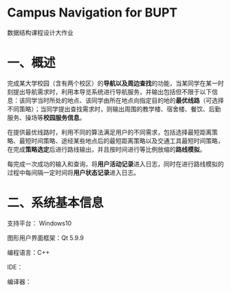 # Campus Navigation for BUPT 

数据结构课程设计大作业

# 一、概述

完成某大学校园（含有两个校区）的**导航以及周边查找**的功能，当某同学在某一时刻提出导航需求时，利用本导览系统进行导航服务，并输出包括但不限于以下信息：该同学当时所处的地点、该同学由所在地点向指定目的地的**最优线路**（可选择不同策略）；当同学提出查找需求时，则输出周围的教学楼、宿舍楼、餐饮、后勤服务、操场等**校园服务信息**。

在提供最优线路时，利用不同的算法满足用户的不同需求，包括选择最短距离策略、最短时间策略、途经某些地点后的最短距离策略以及交通工具最短时间策略，在完成**策略选定**后进行路线输出，并且按时间进行等比例放缩的**路线模拟**。

每完成一次成功的输入和查询，将**用户活动记录**进入日志，同时在进行路线模拟的过程中每间隔一定时间将**用户状态记录**进入日志。

# 二、系统基本信息

支持平台： Windows10

图形用户界面框架：Qt 5.9.9

编程语言：C++

IDE：

编译器：
